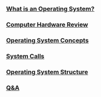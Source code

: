 ### [What is an Operating System?](<introduction/What is an Operating System?.md>)
### [Computer Hardware Review](<introduction/Computer Hardware Review.md>)
### [Operating System Concepts](<introduction/Operating System Concepts.md>)
### [System Calls](<introduction/System Calls.md>)
### [Operating System Structure](<introduction/What is an Operating System?.md>)

### [Q&A](<introduction/Q&A.md>)
